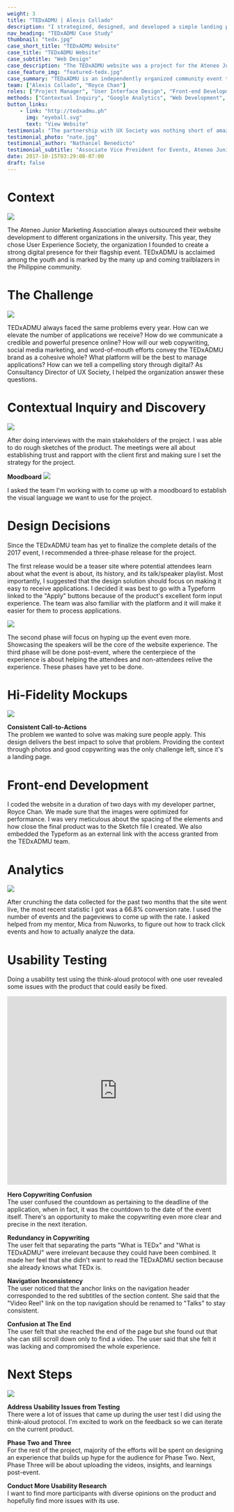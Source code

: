 ```yaml
---
weight: 3
title: "TEDxADMU | Alexis Collado"
description: "I strategized, designed, and developed a simple landing page for TEDxADMU to set their application conversions to 66.8%."
nav_heading: "TEDxADMU Case Study"
thumbnail: "tedx.jpg"
case_short_title: "TEDxADMU Website"
case_title: "TEDxADMU Website"
case_subtitle: "Web Design"
case_description: "The TEDxADMU website was a project for the Ateneo Junior Marketing Association. It's a project where I helped them reach a 66.8% conversion rate from scratch."
case_feature_img: "featured-tedx.jpg"
case_summary: "TEDxADMU is an independently organized community event that aims to spread ideas that inform and transform society. My role in the project was to design their website and make the application process as easy and seamless as possible."
team: ["Alexis Collado", "Royce Chan"]
roles: ["Project Manager", "User Interface Design", "Front-end Development"]
methods: ["Contextual Inquiry", "Google Analytics", "Web Development", "User Interface Design"]
button_links:
    - link: "http://tedxadmu.ph"
      img: "eyeball.svg"
      text: "View Website"
testimonial: "The partnership with UX Society was nothing short of amazing. Throughout the entire ideation and execution process, they have meticulously attended to our needs. The website that was created for us allowed more for applicants to apply. We’ve seen a boost in the amount of applicants that have accessed the website and applied after visiting. We’re really happy to have worked with Alexis’ team and even until now, they still continue to maintain and attend to our needs."
testimonial_photo: "nate.jpg"
testimonial_author: "Nathaniel Benedicto"
testimonial_subtitle: "Associate Vice President for Events, Ateneo Junior Marketing Association"
date: 2017-10-15T03:29:08-07:00
draft: false
---
```


# Context

![](/img/projecti7.jpg)

The Ateneo Junior Marketing Association always outsourced their website development to different organizations in the university. This year, they chose User Experience Society, the organization I founded to create a strong digital presence for their flagship event. TEDxADMU is acclaimed among the youth and is marked by the many up and coming trailblazers in the Philippine community.

# The Challenge

![](/img/whycoordinate.jpg)

TEDxADMU always faced the same problems every year. How can we elevate the number of applications we receive? How do we communicate a credible and powerful presence online? How will our web copywriting, social media marketing, and word-of-mouth efforts convey the TEDxADMU brand as a cohesive whole? What platform will be the best to manage applications? How can we tell a compelling story through digital? As Consultancy Director of UX Society, I helped the organization answer these questions.

# Contextual Inquiry and Discovery

![](/img/sketchted.jpg)

After doing interviews with the main stakeholders of the project. I was able to do rough sketches of the product. The meetings were all about establishing trust and rapport with the client first and making sure I set the strategy for the project.

**Moodboard**
![](/img/moodboard.jpg)

I asked the team I'm working with to come up with a moodboard to establish the visual language we want to use for the project.

# Design Decisions

Since the TEDxADMU team has yet to finalize the complete details of the 2017 event, I recommended a three-phase release for the project.

The first release would be a teaser site where potential attendees learn about what the event is about, its history, and its talk/speaker playlist. Most importantly, I suggested that the design solution should focus on making it easy to receive applications. I decided it was best to go with a Typeform linked to the "Apply" buttons because of the product's excellent form input experience. The team was also familiar with the platform and it will make it easier for them to process applications.

![](/img/phases.png)

The second phase will focus on hyping up the event even more. Showcasing the speakers will be the core of the website experience. The third phase will be done post-event, where the centerpiece of the experience is about helping the attendees and non-attendees relive the experience. These phases have yet to be done.

# Hi-Fidelity Mockups

![](/img/cta.png)

**Consistent Call-to-Actions**
<br>The problem we wanted to solve was making sure people apply. This design delivers the best impact to solve that problem. Providing the context through photos and good copywriting was the only challenge left, since it's a landing page.

# Front-end Development

I coded the website in a duration of two days with my developer partner, Royce Chan. We made sure that the images were optimized for performance. I was very meticulous about the spacing of the elements and how close the final product was to the Sketch file I created. We also embedded the Typeform as an external link with the access granted from the TEDxADMU team.

# Analytics

![](/img/events.png)

After crunching the data collected for the past two months that the site went live, the most recent statistic I got was a 66.8% conversion rate. I used the number of events and the pageviews to come up with the rate. I asked helped from my mentor, Mica from Nuworks, to figure out how to track click events and how to actually analyze the data.

# Usability Testing

Doing a usability test using the think-aloud protocol with one user revealed some issues with the product that could easily be fixed.

<iframe style="display: block; margin: 0 auto; max-width: 100%; height: 45vw;" src="https://www.youtube.com/embed/6EXV0toCbOE" allowfullscreen="" width="853" height="505" frameborder="0"></iframe>

**Hero Copywriting Confusion**
<br>The user confused the countdown as pertaining to the deadline of the application, when in fact, it was the countdown to the date of the event itself. There's an opportunity to make the copywriting even more clear and precise in the next iteration.

**Redundancy in Copywriting**
<br>The user felt that separating the parts "What is TEDx" and "What is TEDxADMU" were irrelevant because they could have been combined. It made her feel that she didn't want to read the TEDxADMU section because she already knows what TEDx is.

**Navigation Inconsistency**
<br>The user noticed that the anchor links on the navigation header corresponded to the red subtitles of the section content. She said that the "Video Reel" link on the top navigation should be renamed to "Talks" to stay consistent.

**Confusion at The End**
<br>The user felt that she reached the end of the page but she found out that she can still scroll down only to find a video. The user said that she felt it was lacking and compromised the whole experience.

# Next Steps

![](/img/nextstepsted.jpg)

**Address Usability Issues from Testing**
<br>There were a lot of issues that came up during the user test I did using the think-aloud protocol. I'm excited to work on the feedback so we can iterate on the current product.

**Phase Two and Three**
<br>For the rest of the project, majority of the efforts will be spent on designing an experience that builds up hype for the audience for Phase Two. Next, Phase Three will be about uploading the videos, insights, and learnings post-event.

**Conduct More Usability Research**
<br>I want to find more participants with diverse opinions on the product and hopefully find more issues with its use.